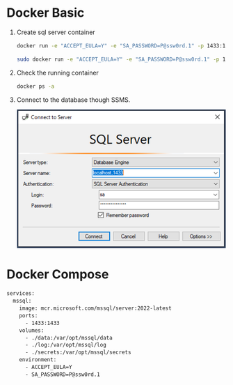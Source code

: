 # Docker Basic
1. Create sql server container

    ``` bash
    docker run -e "ACCEPT_EULA=Y" -e "SA_PASSWORD=P@ssw0rd.1" -p 1433:1433 --name sql2022 -d mcr.microsoft.com/mssql/server:2022-latest
    ```

    ``` bash
    sudo docker run -e "ACCEPT_EULA=Y" -e "SA_PASSWORD=P@ssw0rd.1" -p 1433:1433 --name sql2022 -v /var/opt/mssql2022/data:/var/opt/mssql/data -v /var/opt/mssql2022/log:/var/opt/mssql/log -v /var/opt/mssql2022/secrets:/var/opt/mssql/secrets -d mcr.microsoft.com/mssql/server:2022-latest
    ```

2. Check the running container

    ``` bash
    docker ps -a
    ```

3. Connect to the database though SSMS.

   <img src="../images/ss_sql-server-connect-management-studio.png" alt="drawing"/>


# Docker Compose
```bash
services:
  mssql:
    image: mcr.microsoft.com/mssql/server:2022-latest
    ports:
      - 1433:1433
    volumes:
      - ./data:/var/opt/mssql/data
      - ./log:/var/opt/mssql/log
      - ./secrets:/var/opt/mssql/secrets
    environment:
      - ACCEPT_EULA=Y
      - SA_PASSWORD=P@ssw0rd.1
```